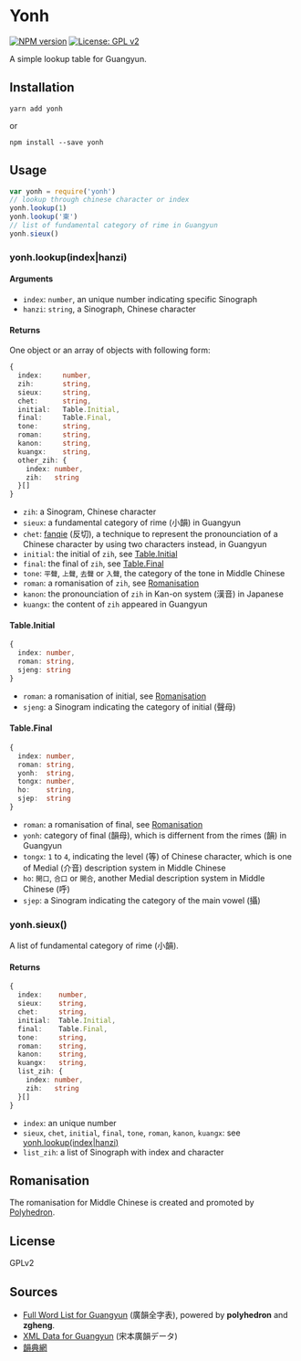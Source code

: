 Yonh
===

[![NPM version](https://badge.fury.io/js/yonh.svg)][npm]
[![License: GPL v2](https://img.shields.io/badge/License-GPL%20v2-blue.svg)][repo]

A simple lookup table for Guangyun.

Installation
---

```
yarn add yonh
```

or

```
npm install --save yonh
```

Usage
---

``` js
var yonh = require('yonh')
// lookup through chinese character or index
yonh.lookup(1)
yonh.lookup('東')
// list of fundamental category of rime in Guangyun
yonh.sieux()
```

### yonh.lookup(index|hanzi)

#### Arguments

* `index`: `number`, an unique number indicating specific Sinograph
* `hanzi`: `string`, a Sinograph, Chinese character

#### Returns

One object or an array of objects with following form:

``` ts
{
  index:     number,
  zih:       string,
  sieux:     string,
  chet:      string,
  initial:   Table.Initial,
  final:     Table.Final,
  tone:      string,
  roman:     string,
  kanon:     string,
  kuangx:    string,
  other_zih: {
    index: number,
    zih:   string
  }[]
}
```

* `zih`: a Sinogram, Chinese character
* `sieux`: a fundamental category of rime (小韻) in Guangyun
* `chet`: [fanqie](https://en.wikipedia.org/wiki/Fanqie) (反切), a technique to represent the pronounciation of a Chinese character by using two characters instead, in Guangyun
* `initial`: the initial of `zih`, see [Table.Initial](#tableinitial)
* `final`: the final of `zih`, see [Table.Final](#tablefinal)
* `tone`: `平聲`, `上聲`, `去聲` or `入聲`, the category of the tone in Middle Chinese
* `roman`: a romanisation of `zih`, see [Romanisation](#romanisation)
* `kanon`: the pronounciation of `zih` in Kan-on system (漢音) in Japanese
* `kuangx`: the content of `zih` appeared in Guangyun

#### Table.Initial

``` ts
{
  index: number,
  roman: string,
  sjeng: string
}
```

* `roman`: a romanisation of initial, see [Romanisation](#romanisation)
* `sjeng`: a Sinogram indicating the category of initial (聲母)

#### Table.Final

``` ts
{
  index: number,
  roman: string,
  yonh:  string,
  tongx: number,
  ho:    string,
  sjep:  string
}
```

* `roman`: a romanisation of final, see [Romanisation](#romanisation)
* `yonh`: category of final (韻母), which is differnent from the rimes (韻) in Guangyun
* `tongx`: `1` to `4`, indicating the level (等) of Chinese character, which is one of Medial (介音) description system in Middle Chinese
* `ho`: `開口`, `合口` or `開合`, another Medial description system in Middle Chinese (呼)
* `sjep`: a Sinogram indicating the category of the main vowel (攝)

### yonh.sieux()

A list of fundamental category of rime (小韻).

#### Returns

``` ts
{
  index:    number,
  sieux:    string,
  chet:     string,
  initial:  Table.Initial,
  final:    Table.Final,
  tone:     string,
  roman:    string,
  kanon:    string,
  kuangx:   string,
  list_zih: {
    index: number,
    zih:   string
  }[]
}
```

* `index`: an unique number
* `sieux`, `chet`, `initial`, `final`, `tone`, `roman`, `kanon`, `kuangx`: see [yonh.lookup(index|hanzi)](#yonhlookupindexhanzi)
* `list_zih`: a list of Sinograph with index and character

Romanisation
---

The romanisation for Middle Chinese is created and promoted by [Polyhedron](https://zh.wikipedia.org/wiki/User:Polyhedron/%E4%B8%AD%E5%8F%A4%E6%BC%A2%E8%AA%9E%E6%8B%BC%E9%9F%B3).

License
---

GPLv2

Sources
---

* [Full Word List for Guangyun](http://www.newsmth.net/bbscon.php?bid=203&id=41087) (廣韻全字表), powered by **polyhedron** and **zgheng**.
* [XML Data for Guangyun](http://kanji-database.sourceforge.net/dict/sbgy/index.html) (宋本廣韻データ)
* [韻典網](https://ytenx.org/kyonh/)

[repo]: https://github.com/m80126colin/yonh/
[npm]: https://www.npmjs.com/package/yonh
